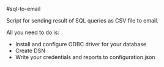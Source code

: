 #sql-to-email

Script for sending result of SQL queries as CSV file to email. 

All you need to do is:
* Install and configure ODBC driver for your database
* Create DSN
* Write your credentials and reports to configuration.json
